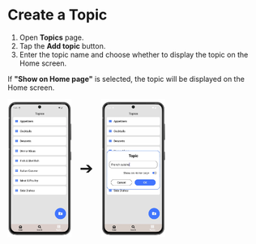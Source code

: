 # Create a Topic

1. Open **Topics** page.
3. Tap the **Add topic** button.
4. Enter the topic name and choose whether to display the topic on the Home screen.

If **"Show on Home page"** is selected, the topic will be displayed on the Home screen.

<div style="display: flex; gap: 16px; align-items: center;">
  <img src="img/topics.webp" style="width:25%; vertical-align: middle;">
  <span style="font-size: 2rem; vertical-align: middle;">➔</span>
  <img src="img/topics_3.webp" style="width:25%; vertical-align: middle;">
</div>
